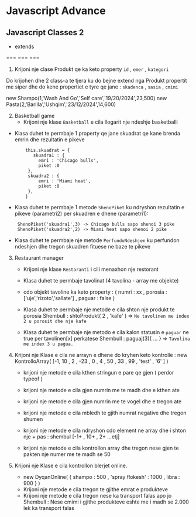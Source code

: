 # Javascript Advance

## Javascript Classes 2

- extends

=== === ===

1. Krijoni nje clase Produkt qe ka keto property `id` , `emer` , `kategori`

Do krijohen dhe 2 class-a te tjera ku do bejne extend nga Produkt propertit me siper dhe do kene propertiet e tyre qe jane : `skadenca` , `sasia` , `cmimi`

new Shampo(1,'Wash And Go','Self care','19/20/2024',23,500)
new Pasta(2,'Barilla','Ushqim','23/12/2024',14,600)

2. Basketball game
   - Krijoni nje klase `Basketball` e cila llogarit nje ndeshje basketballi

- Klasa duhet te permbaje 1 property qe jane skuadrat qe kane brenda emrin dhe rezultatin e pikeve

          this.skuadrat = {
             skuadra1 : {
               emri : 'Chicago bulls',
               piket :0
           },
           skuadra2 : {
               emri : 'Miami heat',
               piket :0
           },
          }

- Klasa duhet te permbaje 1 metode `ShenoPiket` ku ndryshon rezultatin e pikeve (parametri2) per skuadren e dhene (parametri1):

       ShenoPiket('skuadra1',3) -> Chicago bulls sapo shenoi 3 pike
       ShenoPiket('skuadra2',2) -> Miami heat sapo shenoi 2 pike

- Klasa duhet te permbaje nje metode `PerfundoNdeshjen` ku perfundon ndeshjen dhe tregon skuadren fituese ne baze te pikeve

3. Restaurant manager

   - Krijoni nje klase `Restoranti` i cili menaxhon nje restorant
   - Klasa duhet te permbaje tavolinat (4 tavolina - array me objekte)
   - cdo objekt tavoline ka keto property : ( numri : xx , porosia : ['uje','rizoto','sallate'] , paguar : false )
   - Klasa duhet te permbaje nje metode e cila shton nje produkt te porosia
     Shembull : shtoProdukt( 2 , 'kafe' ) => `Ne tavolinen me index 2 u porosit dhe nje kafe`

   - Klasa duhet te permbaje nje metodo e cila kalon statusin e `paguar` ne true per tavolinen[x] perkatese
     Shembull : paguaj(3){ ... } => `Tavolina me index 3 u pagua.`

4. Krijoni nje Klase e cila ne arrayn e dhene do kryhen keto kontrolle :
   new KontrolloArray(
   [-1, 10 , 2 , -23 , 0 , 4 , 50 , 33 , 99 , 'test' , '6' ]
   )

   - krijoni nje metode e cila kthen stringun e pare qe gjen ( perdor typeof )

   - krijoni nje metode e cila gjen numrin me te madh dhe e kthen ate

   - krijoni nje metode e cila gjen numrin me te vogel dhe e tregon ate

   - krijoni nje metode e cila mbledh te gjith numrat negative dhe tregon shumen

   - krijoni nje metode e cila ndryshon cdo element ne array dhe i shton nje + pas : shembul [-1+ , 10+ , 2+ ...etj]

   - krijoni nje metode e cila kontrollon array dhe tregon nese gjen te pakten nje numer me te madh se 50

5. Krijoni nje Klase e cila kontrollon blerjet online.
   - new DyqanOnline( { shampo : 500 , 'spray flokesh' : 1000 , libra : 900 } )
   - Krijoni nje metode e cila tregon te gjithe emrat e produkteve
   - Krijoni nje metode e cila tregon nese ka transport falas apo jo
     Shembull : Nese cmimi i gjithe produkteve eshte me i madh se 2.000 lek ka transport falas
